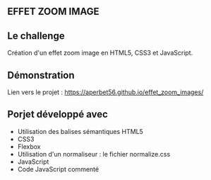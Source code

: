 ## EFFET ZOOM IMAGE

## Le challenge

Création d'un effet zoom image en HTML5, CSS3 et JavaScript.

## Démonstration

Lien vers le projet : https://aperbet56.github.io/effet_zoom_images/

## Porjet développé avec

- Utilisation des balises sémantiques HTML5
- CSS3
- Flexbox
- Utilisation d'un normaliseur : le fichier normalize.css
- JavaScript
- Code JavaScript commenté
